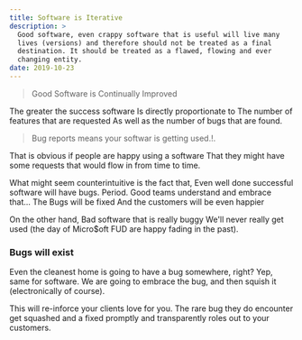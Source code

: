 ```yaml
---
title: Software is Iterative
description: >
  Good software, even crappy software that is useful will live many
  lives (versions) and therefore should not be treated as a final
  destination. It should be treated as a flawed, flowing and ever
  changing entity.
date: 2019-10-23
---
```


> Good Software is Continually Improved

The greater the success software Is directly proportionate to The
number of features that are requested As well as the number of bugs
that are found. 

> Bug reports means your softwar is getting used.!.

That is obvious if people are happy using a software That they might
have some requests that would flow in from time to time. 

What might seem counterintuitive is the fact that, Even well done
successful software will have bugs. Period. Good teams understand and
embrace that... The Bugs will be fixed And the customers will be even
happier 

On the other hand, Bad software that is really buggy We'll never
really get used (the day of Micro$oft FUD are happy fading in the
past). 

### Bugs will exist

Even the cleanest home is going to have a bug somewhere, right? Yep,
same for software. We are going to embrace the bug, and then squish it
(electronically of course).

This will re-inforce your clients love for you. The rare bug they
do encounter get squashed and a fixed promptly and transparently roles
out to your customers. 
